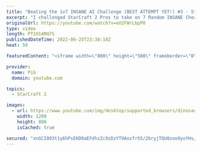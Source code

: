 ```yaml
---
title: "Beating the 1v7 INSANE AI Challenge (BEST ATTEMPT YET!) #3 - StarCraft 2"
excerpt: "I challenged StarCraft 2 Pros to take on 7 Random INSANE Cheater AIs at once! Even Serral said it is impossible unless maybe they're all Zergs. Spirit failed completely in ep 1, then Pili kinda succeeded but only because he broke the AI on an island map. In episode 3, Xayad (a Master League player) takes"
originalUrl: https://youtube.com/watch?v=eU2FWrLbpP0
type: video
length: PT1H14M47S
publishedDateTime: 2022-06-25T23:38:18Z
heat: 50

featuredContent: "<iframe width=\"800\" height=\"500\" frameborder=\"0\" src=\"https://www.youtube.com/embed/eU2FWrLbpP0\" allow=\"accelerometer; autoplay; encrypted-media; gyroscope; picture-in-picture\" allowfullscreen></iframe>"

provider:
  name: PiG
  domain: youtube.com

topics:
  - StarCraft 2

images:
  - url: https://www.youtube.com/img/desktop/supported_browsers/dinosaur.png
    width: 1200
    height: 800
    isCached: true

secured: "xnGCI093t1y6hPsEKD0aEFdhzZc9zDzYT9Aozfr55/2bryjTQU0zoo0yoYHs/R1xDelxBGWwG6JWfqSDoajxjVW/SIFxTKHihPBQ8C7gW9oiuHbs/dkrMr8AzfEcNRM5Lv/eCAXrLDPKMvvx2ODBxaGBQZkniBuF8FN7eaKsoFjRoD3Dr1i6sbpx5S12yy/XUZsGSRVwEJBkGLvKXFeloY/gLFvXoE3DZ29j9fbsS/WkzQnTmcOzqDJXdv01tUX2AgK/xmgA2rCYUJqBfWsYkwFlrmTmJhcw98mq01sg0tRiMMZ6BTDee9yL7cUfO6wIDXggHCyuNeFZN7bNYORlmqnvwYT+3Mc61/VPmdrg4ElXcwCOd0MpWXzWiUVIsxwz6izDCQ1psNghj+6u7a77e22neQtP9zjA4HLgPjrEbS0=;wYhffj3Sekx5t73ThoJIvg=="
---
```


